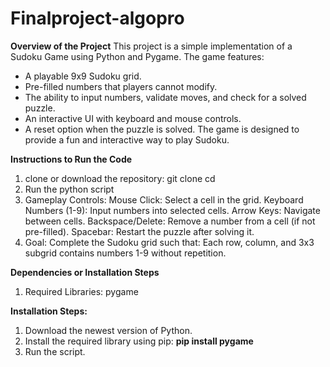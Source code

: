 # Finalproject-algopro

**Overview of the Project**
This project is a simple implementation of a Sudoku Game using Python and Pygame. The game features:
- A playable 9x9 Sudoku grid.
- Pre-filled numbers that players cannot modify.
- The ability to input numbers, validate moves, and check for a solved puzzle.
- An interactive UI with keyboard and mouse controls.
- A reset option when the puzzle is solved.
The game is designed to provide a fun and interactive way to play Sudoku.

**Instructions to Run the Code**
1. clone or download the repository:
  git clone <repository-link>
  cd <repository-folder>
2. Run the python script
3. Gameplay Controls:
  Mouse Click: Select a cell in the grid.
  Keyboard Numbers (1-9): Input numbers into selected cells.
  Arrow Keys: Navigate between cells.
  Backspace/Delete: Remove a number from a cell (if not pre-filled).
  Spacebar: Restart the puzzle after solving it.
4. Goal:
  Complete the Sudoku grid such that:
  Each row, column, and 3x3 subgrid contains numbers 1-9 without repetition.

**Dependencies or Installation Steps**
1. Required Libraries:
  pygame

**Installation Steps:**
1. Download the newest version of Python.
2. Install the required library using pip:
  **pip install pygame**
3. Run the script.





